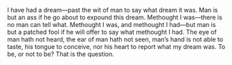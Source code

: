 I have had a dream—past the wit of man to say what dream it was. Man is but an ass if he go 
about to expound this dream. Methought I was—there is no man can tell what. Methought I was, and 
methought I had—but man is but a patched fool if he will offer to say what methought I had. The 
eye of man hath not heard, the ear of man hath not seen, man’s hand is not able to taste, his 
tongue to conceive, nor his heart to report what my dream was.
To be, or not to be? That is the question.
